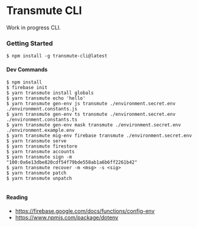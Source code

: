 # Transmute CLI 
 
Work in progress CLI. 
 
### Getting Started 
 
``` 
$ npm install -g transmute-cli@latest  
``` 
 
#### Dev Commands 
``` 
$ npm install 
$ firebase init 
$ yarn transmute install globals 
$ yarn transmute echo 'hello' 
$ yarn transmute gen-env js transmute ./environment.secret.env ./environment.constants.js 
$ yarn transmute gen-env ts transmute ./environment.secret.env ./environment.constants.ts 
$ yarn transmute gen-env mask transmute ./environment.secret.env ./environment.example.env 
$ yarn transmute mig-env firebase transmute ./environment.secret.env 
$ yarn transmute serve 
$ yarn transmute firestore 
$ yarn transmute accounts 
$ yarn transmute sign -m "100:0x6e13dbe820cdf54f79bde558ab1a6b6ff2261b42" 
$ yarn transmute recover -m <msg> -s <sig> 
$ yarn transmute patch
$ yarn transmute unpatch
 
``` 
 
#### Reading 
 
- https://firebase.google.com/docs/functions/config-env 
- https://www.npmjs.com/package/dotenv